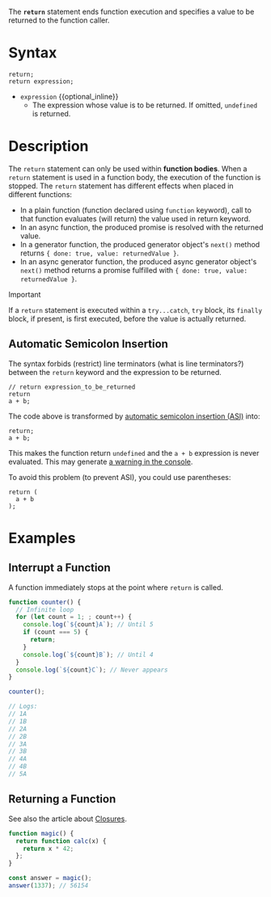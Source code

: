 The **`return`** statement ends function execution and specifies a value to be returned to the function caller.

# Syntax

```js-nolint
return;
return expression;
```

- `expression` {{optional_inline}}
  - The expression whose value is to be returned. If omitted, `undefined` is returned.

# Description

The `return` statement can only be used within **function bodies**. When a `return` statement is used in a function body, the execution of the function is stopped. The `return` statement has different effects when placed in different functions:

- In a plain function (function declared using `function` keyword), call to that function evaluates (will return) the value used in return keyword.
- In an async function, the produced promise is resolved with the returned value.
- In a generator function, the produced generator object's `next()` method returns `{ done: true, value: returnedValue }`.
- In an async generator function, the produced async generator object's `next()` method returns a promise fulfilled with `{ done: true, value: returnedValue }`.

> [!IMPORTANT]
> If a `return` statement is executed within a `try...catch`, `try` block, its `finally` block, if present, is first executed, before the value is actually returned.

## Automatic Semicolon Insertion

The syntax forbids (restrict) line terminators (what is line terminators?) between the `return` keyword and the expression to be returned.

```js-nolint example-bad
// return expression_to_be_returned
return
a + b;
```

The code above is transformed by [automatic semicolon insertion (ASI)](/en-US/docs/Web/JavaScript/Reference/Lexical_grammar#automatic_semicolon_insertion) into:

```js-nolint
return;
a + b;
```

This makes the function return `undefined` and the `a + b` expression is never evaluated. This may generate [a warning in the console](/en-US/docs/Web/JavaScript/Reference/Errors/Stmt_after_return).

To avoid this problem (to prevent ASI), you could use parentheses:

```js-nolint
return (
  a + b
);
```

# Examples

## Interrupt a Function

A function immediately stops at the point where `return` is called.

```js
function counter() {
  // Infinite loop
  for (let count = 1; ; count++) {
    console.log(`${count}A`); // Until 5
    if (count === 5) {
      return;
    }
    console.log(`${count}B`); // Until 4
  }
  console.log(`${count}C`); // Never appears
}

counter();

// Logs:
// 1A
// 1B
// 2A
// 2B
// 3A
// 3B
// 4A
// 4B
// 5A
```

## Returning a Function

See also the article about [Closures](/en-US/docs/Web/JavaScript/Closures).

```js
function magic() {
  return function calc(x) {
    return x * 42;
  };
}

const answer = magic();
answer(1337); // 56154
```
